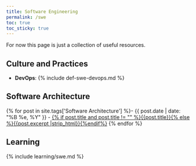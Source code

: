 ```yaml
---
title: Software Engineering
permalink: /swe
toc: true
toc_sticky: true
---
```


<!-- This page is a WIP -->

For now this page is just a collection of useful resources.

## Culture and Practices

- **DevOps**: {% include def-swe-devops.md %}

## Software Architecture

{% for post in site.tags['Software Architecture'] %}- {{ post.date | date: "%B %e, %Y" }} - <a href="{{ site.baseurl }}{{ post.url }}">{% if post.title and post.title != "" %}{{post.title}}{% else %}{{post.excerpt |strip_html}}{%endif%}</a>
{% endfor %}

## Learning

{% include learning/swe.md %}